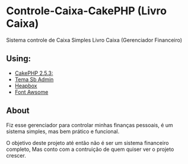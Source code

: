 # Controle-Caixa-CakePHP (Livro Caixa)

Sistema controle de Caixa Simples Livro Caixa (Gerenciador Financeiro)

Using: 
---

 * [CakePHP 2.5.3: ](https://github.com/cakephp/cakephp/releases/tag/2.5.3)
 * [Tema Sb Admin](http://startbootstrap.com/template-overviews/sb-admin-2/)
 * [Heapbox](http://www.bartos.me/heapbox/)
 * [Font Awsome](http://fortawesome.github.io/Font-Awesome/)

About
-----

Fiz esse gerenciador para controlar minhas finanças pessoais, é um sistema simples, mas bem prático e funcional.

O objetivo deste projeto até então não é ser um sistema financeiro completo, 
Mas conto com a contruição de quem quiser ver o projeto crescer.

